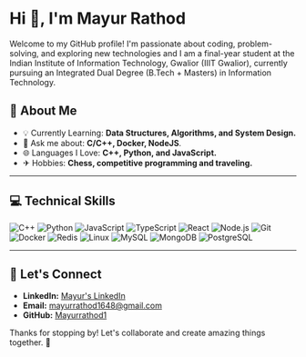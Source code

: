 # Hi 👋, I'm Mayur Rathod

Welcome to my GitHub profile! I'm passionate about coding, problem-solving, and exploring new technologies and I am a final-year student at the Indian Institute of Information Technology, Gwalior (IIIT Gwalior), currently pursuing an Integrated Dual Degree (B.Tech + Masters) in Information Technology.

## 🔗 About Me

- 💡 Currently Learning: **Data Structures, Algorithms, and System Design.**
- 💬 Ask me about: **C/C++, Docker, NodeJS**.
- 🌐 Languages I Love: **C++, Python, and JavaScript.**
- ✈ Hobbies: **Chess, competitive programming and traveling.**

---


## 💻 Technical Skills

<p>
  <!-- C++ -->
  <img src="https://img.shields.io/badge/C++-00599C?style=for-the-badge&logo=c%2B%2B&logoColor=white" alt="C++" />
  
  <!-- Python -->
  <img src="https://img.shields.io/badge/Python-3776AB?style=for-the-badge&logo=python&logoColor=white" alt="Python" />
  
  <!-- JavaScript -->
  <img src="https://img.shields.io/badge/JavaScript-F7DF1E?style=for-the-badge&logo=javascript&logoColor=black" alt="JavaScript" />
  
  <!-- TypeScript -->
  <img src="https://img.shields.io/badge/TypeScript-007ACC?style=for-the-badge&logo=typescript&logoColor=white" alt="TypeScript" />
  
  <!-- React -->
  <img src="https://img.shields.io/badge/React-20232A?style=for-the-badge&logo=react&logoColor=61DAFB" alt="React" />
  
  <!-- NodeJS -->
  <img src="https://img.shields.io/badge/Node.js-339933?style=for-the-badge&logo=nodedotjs&logoColor=white" alt="Node.js" />
  
  <!-- Git -->
  <img src="https://img.shields.io/badge/Git-F05032?style=for-the-badge&logo=git&logoColor=white" alt="Git" />
  
  <!-- Docker -->
  <img src="https://img.shields.io/badge/Docker-2496ED?style=for-the-badge&logo=docker&logoColor=white" alt="Docker" />
  
  <!-- Redis -->
  <img src="https://img.shields.io/badge/Redis-DC382D?style=for-the-badge&logo=redis&logoColor=white" alt="Redis" />
  
  <!-- Linux -->
  <img src="https://img.shields.io/badge/Linux-FCC624?style=for-the-badge&logo=linux&logoColor=black" alt="Linux" />
  
  <!-- MySQL -->
  <img src="https://img.shields.io/badge/MySQL-4479A1?style=for-the-badge&logo=mysql&logoColor=white" alt="MySQL" />
  
  <!-- MongoDB -->
  <img src="https://img.shields.io/badge/MongoDB-47A248?style=for-the-badge&logo=mongodb&logoColor=white" alt="MongoDB" />
  
  <!-- PostgreSQL -->
  <img src="https://img.shields.io/badge/Postgres-336791?style=for-the-badge&logo=postgresql&logoColor=white" alt="PostgreSQL" />
</p>


---


## 💌 Let's Connect

- **LinkedIn:** [Mayur's LinkedIn](https://www.linkedin.com/in/mayur-rathod-b9a32620b/)
- **Email:** [mayurrathod1648@gmail.com](mailto:mayurrathod1648@gmail.com)  
- **GitHub:** [Mayurrathod1](https://github.com/Mayurrathod1) 

Thanks for stopping by! Let's collaborate and create amazing things together. 🚀
